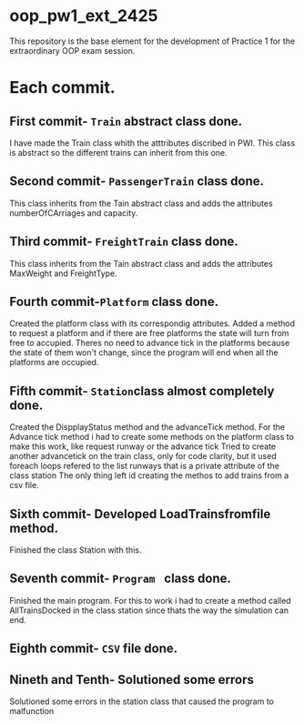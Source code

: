 # oop_pw1_ext_2425
This repository is the base element for the development of Practice 1 for the extraordinary OOP exam session. 

# Each commit.
## First commit- `Train` abstract class done.
 I have made the Train class whith the atttributes discribed in PWI. 
 This class is abstract so the different trains can inherit from this one.
## Second commit- `PassengerTrain` class done.
 This class inherits from the Tain abstract class and adds the attributes numberOfCArriages and capacity.
## Third commit- `FreightTrain` class done.
 This class inherits from the Tain abstract class and adds the attributes MaxWeight and FreightType.
## Fourth commit-`Platform` class done.
 Created the platform class with its correspondig attributes.
 Added a method to request a platform and if there are free platforms the state will turn from free to accupied.
 Theres no need to advance tick in the platforms because the state of them won't change, since the program will end when all the platforms are occupied.
## Fifth commit- `Station`class almost completely done.
 Created the DispplayStatus method and the advanceTick method.
 For the Advance tick method i had to create some methods on the platform class to make this work, like request runway or the advance tick
 Tried to create another advancetick on the train class, only for code clarity, but it used foreach loops refered to the list runways that is a private attribute of the class station
 The only thing left id creating the methos to add trains from a csv file.
## Sixth commit- Developed LoadTrainsfromfile method.
 Finished the class Station with this.
## Seventh commit- `Program ` class done.
 Finished the main program.
 For this to work i had to create a method called AllTrainsDocked in the class station since thats the way the simulation can end.
## Eighth commit- `CSV` file done.
## Nineth and Tenth- Solutioned some errors 
 Solutioned some errors in the station class that caused the program to malfunction
  
 

